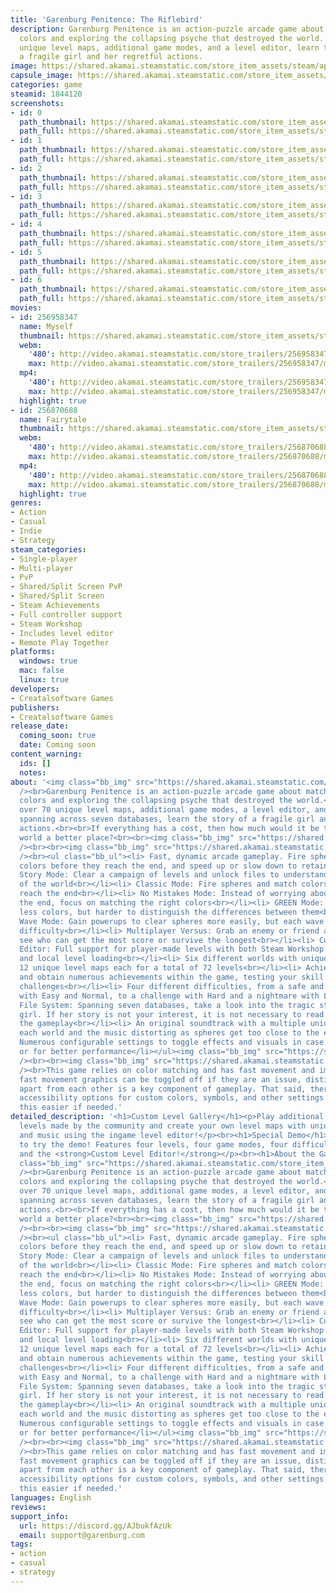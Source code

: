 ```yaml
---
title: 'Garenburg Penitence: The Riflebird'
description: Garenburg Penitence is an action-puzzle arcade game about matching sphere
  colors and exploring the collapsing psyche that destroyed the world. With over 70
  unique level maps, additional game modes, and a level editor, learn the story of
  a fragile girl and her regretful actions.
image: https://shared.akamai.steamstatic.com/store_item_assets/steam/apps/1844120/header.jpg?t=1697769802
capsule_image: https://shared.akamai.steamstatic.com/store_item_assets/steam/apps/1844120/capsule_231x87.jpg?t=1697769802
categories: game
steamid: 1844120
screenshots:
- id: 0
  path_thumbnail: https://shared.akamai.steamstatic.com/store_item_assets/steam/apps/1844120/ss_aaf193489e0e4cf996e39cbd3f999bb9d6333331.600x338.jpg?t=1697769802
  path_full: https://shared.akamai.steamstatic.com/store_item_assets/steam/apps/1844120/ss_aaf193489e0e4cf996e39cbd3f999bb9d6333331.1920x1080.jpg?t=1697769802
- id: 1
  path_thumbnail: https://shared.akamai.steamstatic.com/store_item_assets/steam/apps/1844120/ss_43252f831478b42dea80368938104b074e58f851.600x338.jpg?t=1697769802
  path_full: https://shared.akamai.steamstatic.com/store_item_assets/steam/apps/1844120/ss_43252f831478b42dea80368938104b074e58f851.1920x1080.jpg?t=1697769802
- id: 2
  path_thumbnail: https://shared.akamai.steamstatic.com/store_item_assets/steam/apps/1844120/ss_95d8a26d5f6048f7d4a07ed78cb9582fa5929405.600x338.jpg?t=1697769802
  path_full: https://shared.akamai.steamstatic.com/store_item_assets/steam/apps/1844120/ss_95d8a26d5f6048f7d4a07ed78cb9582fa5929405.1920x1080.jpg?t=1697769802
- id: 3
  path_thumbnail: https://shared.akamai.steamstatic.com/store_item_assets/steam/apps/1844120/ss_6691269d480038e705c4c47d0071ff911d26cbe0.600x338.jpg?t=1697769802
  path_full: https://shared.akamai.steamstatic.com/store_item_assets/steam/apps/1844120/ss_6691269d480038e705c4c47d0071ff911d26cbe0.1920x1080.jpg?t=1697769802
- id: 4
  path_thumbnail: https://shared.akamai.steamstatic.com/store_item_assets/steam/apps/1844120/ss_a3269835c8a5eba164733611de2b188809935b57.600x338.jpg?t=1697769802
  path_full: https://shared.akamai.steamstatic.com/store_item_assets/steam/apps/1844120/ss_a3269835c8a5eba164733611de2b188809935b57.1920x1080.jpg?t=1697769802
- id: 5
  path_thumbnail: https://shared.akamai.steamstatic.com/store_item_assets/steam/apps/1844120/ss_3c581a70b9576a73bb0f0b8ebc38509f0a04c77e.600x338.jpg?t=1697769802
  path_full: https://shared.akamai.steamstatic.com/store_item_assets/steam/apps/1844120/ss_3c581a70b9576a73bb0f0b8ebc38509f0a04c77e.1920x1080.jpg?t=1697769802
- id: 6
  path_thumbnail: https://shared.akamai.steamstatic.com/store_item_assets/steam/apps/1844120/ss_ad62e01717b297e56b84383972c37d16f0ae6f21.600x338.jpg?t=1697769802
  path_full: https://shared.akamai.steamstatic.com/store_item_assets/steam/apps/1844120/ss_ad62e01717b297e56b84383972c37d16f0ae6f21.1920x1080.jpg?t=1697769802
movies:
- id: 256958347
  name: Myself
  thumbnail: https://shared.akamai.steamstatic.com/store_item_assets/steam/apps/256958347/movie.293x165.jpg?t=1689404382
  webm:
    '480': http://video.akamai.steamstatic.com/store_trailers/256958347/movie480_vp9.webm?t=1689404382
    max: http://video.akamai.steamstatic.com/store_trailers/256958347/movie_max_vp9.webm?t=1689404382
  mp4:
    '480': http://video.akamai.steamstatic.com/store_trailers/256958347/movie480.mp4?t=1689404382
    max: http://video.akamai.steamstatic.com/store_trailers/256958347/movie_max.mp4?t=1689404382
  highlight: true
- id: 256870688
  name: Fairytale
  thumbnail: https://shared.akamai.steamstatic.com/store_item_assets/steam/apps/256870688/movie.293x165.jpg?t=1689404386
  webm:
    '480': http://video.akamai.steamstatic.com/store_trailers/256870688/movie480_vp9.webm?t=1689404386
    max: http://video.akamai.steamstatic.com/store_trailers/256870688/movie_max_vp9.webm?t=1689404386
  mp4:
    '480': http://video.akamai.steamstatic.com/store_trailers/256870688/movie480.mp4?t=1689404386
    max: http://video.akamai.steamstatic.com/store_trailers/256870688/movie_max.mp4?t=1689404386
  highlight: true
genres:
- Action
- Casual
- Indie
- Strategy
steam_categories:
- Single-player
- Multi-player
- PvP
- Shared/Split Screen PvP
- Shared/Split Screen
- Steam Achievements
- Full controller support
- Steam Workshop
- Includes level editor
- Remote Play Together
platforms:
  windows: true
  mac: false
  linux: true
developers:
- Creatalsoftware Games
publishers:
- Creatalsoftware Games
release_date:
  coming_soon: true
  date: Coming soon
content_warning:
  ids: []
  notes:
about: '<img class="bb_img" src="https://shared.akamai.steamstatic.com/store_item_assets/steam/apps/1844120/extras/mg.gif?t=1697769802"
  /><br>Garenburg Penitence is an action-puzzle arcade game about matching sphere
  colors and exploring the collapsing psyche that destroyed the world.<br><br>With
  over 70 unique level maps, additional game modes, a level editor, and a tragic tale
  spanning across seven databases, learn the story of a fragile girl and her regretful
  actions.<br><br>If everything has a cost, then how much would it be to make the
  world a better place?<br><br><img class="bb_img" src="https://shared.akamai.steamstatic.com/store_item_assets/steam/apps/1844120/extras/GIF1lowq.gif?t=1697769802"
  /><br><br><img class="bb_img" src="https://shared.akamai.steamstatic.com/store_item_assets/steam/apps/1844120/extras/features.png?t=1697769802"
  /><br><ul class="bb_ul"><li> Fast, dynamic arcade gameplay. Fire spheres and match
  colors before they reach the end, and speed up or slow down to retain accuracy!<br></li><li>
  Story Mode: Clear a campaign of levels and unlock files to understand the truth
  of the world<br></li><li> Classic Mode: Fire spheres and match colors before they
  reach the end<br></li><li> No Mistakes Mode: Instead of worrying about spheres reaching
  the end, focus on matching the right colors<br></li><li> GREEN Mode: Significantly
  less colors, but harder to distinguish the differences between them<br></li><li>
  Wave Mode: Gain powerups to clear spheres more easily, but each wave increases the
  difficulty<br></li><li> Multiplayer Versus: Grab an enemy or friend and battle to
  see who can get the most score or survive the longest<br></li><li> Custom Level
  Editor: Full support for player-made levels with both Steam Workshop integration
  and local level loading<br></li><li> Six different worlds with unique themes and
  12 unique level maps each for a total of 72 levels<br></li><li> Achievements: Complete
  and obtain numerous achievements within the game, testing your skill against difficult
  challenges<br></li><li> Four different difficulties, from a safe and relaxed time
  with Easy and Normal, to a challenge with Hard and a nightmare with Lunacy<br></li><li>
  File System: Spanning seven databases, take a look into the tragic story of a fragile
  girl. If her story is not your interest, it is not necessary to read to experience
  the gameplay<br></li><li> An original soundtrack with a multiple unique themes for
  each world and the music distorting as spheres get too close to the end<br></li><li>
  Numerous configurable settings to toggle effects and visuals in case distracting
  or for better performance</li></ul><img class="bb_img" src="https://shared.akamai.steamstatic.com/store_item_assets/steam/apps/1844120/extras/GIF2lowq.gif?t=1697769802"
  /><br><br><img class="bb_img" src="https://shared.akamai.steamstatic.com/store_item_assets/steam/apps/1844120/extras/Disclaimer.png?t=1697769802"
  /><br>This game relies on color matching and has fast movement and imagery. While
  fast movement graphics can be toggled off if they are an issue, distinguishing colors
  apart from each other is a key component of gameplay. That said, there are multiple
  accessibility options for custom colors, symbols, and other settings to help make
  this easier if needed.'
detailed_description: '<h1>Custom Level Gallery</h1><p>Play additional free downloadable
  levels made by the community and create your own level maps with unique graphics
  and music using the ingame level editor!</p><br><h1>Special Demo</h1><p>Feel free
  to try the demo! Features four levels, four game modes, four difficulty options,
  and the <strong>Custom Level Editor!</strong></p><br><h1>About the Game</h1><img
  class="bb_img" src="https://shared.akamai.steamstatic.com/store_item_assets/steam/apps/1844120/extras/mg.gif?t=1697769802"
  /><br>Garenburg Penitence is an action-puzzle arcade game about matching sphere
  colors and exploring the collapsing psyche that destroyed the world.<br><br>With
  over 70 unique level maps, additional game modes, a level editor, and a tragic tale
  spanning across seven databases, learn the story of a fragile girl and her regretful
  actions.<br><br>If everything has a cost, then how much would it be to make the
  world a better place?<br><br><img class="bb_img" src="https://shared.akamai.steamstatic.com/store_item_assets/steam/apps/1844120/extras/GIF1lowq.gif?t=1697769802"
  /><br><br><img class="bb_img" src="https://shared.akamai.steamstatic.com/store_item_assets/steam/apps/1844120/extras/features.png?t=1697769802"
  /><br><ul class="bb_ul"><li> Fast, dynamic arcade gameplay. Fire spheres and match
  colors before they reach the end, and speed up or slow down to retain accuracy!<br></li><li>
  Story Mode: Clear a campaign of levels and unlock files to understand the truth
  of the world<br></li><li> Classic Mode: Fire spheres and match colors before they
  reach the end<br></li><li> No Mistakes Mode: Instead of worrying about spheres reaching
  the end, focus on matching the right colors<br></li><li> GREEN Mode: Significantly
  less colors, but harder to distinguish the differences between them<br></li><li>
  Wave Mode: Gain powerups to clear spheres more easily, but each wave increases the
  difficulty<br></li><li> Multiplayer Versus: Grab an enemy or friend and battle to
  see who can get the most score or survive the longest<br></li><li> Custom Level
  Editor: Full support for player-made levels with both Steam Workshop integration
  and local level loading<br></li><li> Six different worlds with unique themes and
  12 unique level maps each for a total of 72 levels<br></li><li> Achievements: Complete
  and obtain numerous achievements within the game, testing your skill against difficult
  challenges<br></li><li> Four different difficulties, from a safe and relaxed time
  with Easy and Normal, to a challenge with Hard and a nightmare with Lunacy<br></li><li>
  File System: Spanning seven databases, take a look into the tragic story of a fragile
  girl. If her story is not your interest, it is not necessary to read to experience
  the gameplay<br></li><li> An original soundtrack with a multiple unique themes for
  each world and the music distorting as spheres get too close to the end<br></li><li>
  Numerous configurable settings to toggle effects and visuals in case distracting
  or for better performance</li></ul><img class="bb_img" src="https://shared.akamai.steamstatic.com/store_item_assets/steam/apps/1844120/extras/GIF2lowq.gif?t=1697769802"
  /><br><br><img class="bb_img" src="https://shared.akamai.steamstatic.com/store_item_assets/steam/apps/1844120/extras/Disclaimer.png?t=1697769802"
  /><br>This game relies on color matching and has fast movement and imagery. While
  fast movement graphics can be toggled off if they are an issue, distinguishing colors
  apart from each other is a key component of gameplay. That said, there are multiple
  accessibility options for custom colors, symbols, and other settings to help make
  this easier if needed.'
languages: English
reviews:
support_info:
  url: https://discord.gg/AJbukfAzUk
  email: support@garenburg.com
tags:
- action
- casual
- strategy
---
```


